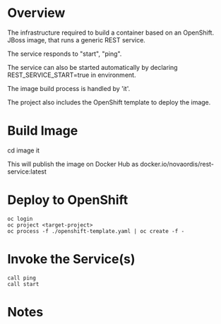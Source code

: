 # Overview

The infrastructure required to build a container based on an OpenShift.
JBoss image, that runs a generic REST service.

The service responds to "start", "ping". 

The service can also be started automatically by declaring REST_SERVICE_START=true in environment.

The image build process is handled by 'it'.

The project also includes the OpenShift template to deploy the image.

# Build Image

  cd image
  it
  
This will publish the image on Docker Hub as docker.io/novaordis/rest-service:latest  

# Deploy to OpenShift 

    oc login
    oc project <target-project>
    oc process -f ./openshift-template.yaml | oc create -f -
    
# Invoke the Service(s)

    call ping
    call start
    
        

# Notes
